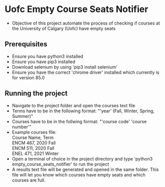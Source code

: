 # Uofc Empty Course Seats Notifier

- Objective of this project automate the process of checking if courses at the University of Calgary (Uofc) have empty seats

## Prerequisites 

- Ensure you have python3 installed
- Ensure you have pip3 installed 
- Download selenium by using 'pip3 install selenium' 
- Ensure you have the correct 'chrome driver' installed which currently is for version 85.0

## Running the project
- Navigate to the project folder and open the courses text file
- Terms have to be in the following format: "'year' (Fall, Winter, Spring, Summer)"
- Courses have to be in the follwing format: "'course code' 'course number'"
- Example courses file:<br/>
  Course Name, Term<br/>
  ENCM 467, 2020 Fall<br/>
  ENCM 511, 2020 Fall<br/>
  ENEL 471, 2021 Winter<br/>
- Open a terminal of choice in the project directory and type 'python3 empty_course_seats_notifier' to run the project
- A results text file will be generated and opened in the same folder. This file will let you know which courses have empty seats and which courses are full.
